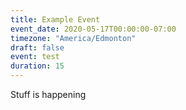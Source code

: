 ```yaml
---
title: Example Event
event_date: 2020-05-17T00:00:00-07:00
timezone: "America/Edmonton"
draft: false
event: test
duration: 15
---
```


Stuff is happening
